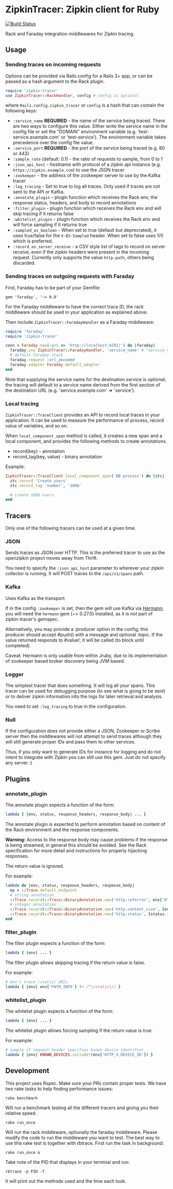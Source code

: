 # ZipkinTracer: Zipkin client for Ruby

[![Build Status](https://api.travis-ci.org/openzipkin/zipkin-ruby.svg?branch=master)](https://travis-ci.org/openzipkin/zipkin-ruby)

Rack and Faraday integration middlewares for Zipkin tracing.

## Usage

### Sending traces on incoming requests

Options can be provided via Rails.config for a Rails 3+ app, or can be passed as a hash argument to the Rack plugin.

```ruby
require 'zipkin-tracer'
use ZipkinTracer::RackHandler, config # config is optional
```

where `Rails.config.zipkin_tracer` or `config` is a hash that can contain the following keys:

* `:service_name` **REQUIRED** - the name of the service being traced. There are two ways to configure this value. Either write the service name in the config file or set the "DOMAIN" environment variable (e.g. 'test-service.example.com' or 'test-service'). The environment variable takes precedence over the config file value.
* `:service_port` **REQUIRED** - the port of the service being traced (e.g. 80 or 443)
* `:sample_rate` (default: 0.1) - the ratio of requests to sample, from 0 to 1
* `:json_api_host` - hostname with protocol of a zipkin api instance (e.g. `https://zipkin.example.com`) to use the JSON tracer
* `:zookeeper` - the address of the zookeeper server to use by the Kafka tracer
* `:log_tracing` - Set to true to log all traces. Only used if traces are not sent to the API or Kafka.
* `:annotate_plugin` - plugin function which receives the Rack env, the response status, headers, and body to record annotations
* `:filter_plugin` - plugin function which receives the Rack env and will skip tracing if it returns false
* `:whitelist_plugin` - plugin function which receives the Rack env and will force sampling if it returns true
* `:sampled_as_boolean` - When set to true (default but deprecrated), it uses true/false for the `X-B3-Sampled` header. When set to false uses 1/0 which is preferred.
* `:record_on_server_receive` - a CSV style list of tags to record on server receive, even if the zipkin headers were present in the incoming request. Currently only supports the value `http.path`, others being discarded.

### Sending traces on outgoing requests with Faraday

First, Faraday has to be part of your Gemfile:
```
gem 'faraday', '~> 0.8'
```

For the Faraday middleware to have the correct trace ID, the rack middleware should be used in your application as explained above.

Then include `ZipkinTracer::FaradayHandler` as a Faraday middleware:

```ruby
require 'faraday'
require 'zipkin-tracer'

conn = Faraday.new(:url => 'http://localhost:9292/') do |faraday|
  faraday.use ZipkinTracer::FaradayHandler, 'service_name' # 'service_name' is optional (but recommended)
  # default Faraday stack
  faraday.request :url_encoded
  faraday.adapter Faraday.default_adapter
end
```

Note that supplying the service name for the destination service is optional;
the tracing will default to a service name derived from the first section of the destination URL (e.g. 'service.example.com' => 'service').


### Local tracing

`ZipkinTracer::TraceClient` provides an API to record local traces in your application.
It can be used to measure the performance of process, record value of variables, and so on.

When `local_component_span` method is called, it creates a new span and a local component, and provides the following methods to create annotations.
* record(key) - annotation
* record_tag(key, value) - binary annotation

Example:
```ruby
ZipkinTracer::TraceClient.local_component_span('DB process') do |ztc|
  ztc.record 'Create users'
  ztc.record_tag 'number', '1000'

  # create 1000 users
end
```


## Tracers

Only one of the following tracers can be used at a given time.

### JSON

Sends traces as JSON over HTTP. This is the preferred tracer to use as the openzipkin project moves away from Thrift.

You need to specify the `:json_api_host` parameter to wherever your zipkin collector is running. It will POST traces to the `/api/v1/spans` path.


### Kafka

Uses Kafka as the transport.

If in the config `:zookeeper` is set, then the gem will use Kafka via
[Hermann](https://github.com/reiseburo/hermann); you will need the `hermann`
gem  (~> 0.27.0) installed, as it is not part of zipkin-tracer's gemspec.

Alternatively, you may provide a :producer option in the config; this producer
should accept #push() with a message and optional :topic.  If the value returned
responds to #value!, it will be called (to block until completed).

Caveat: Hermann is only usable from within Jruby, due to its implementation of zookeeper based broker discovery being JVM based.

### Logger

The simplest tracer that does something. It will log all your spans.
This tracer can be used for debugging purpose (to see what is going to be sent) or to deliver zipkin information into the logs for later retrieval and analysis.

You need to set `:log_tracing` to true in the configuration.

### Null

If the configuration does not provide either a JSON, Zookeeper or Scribe server then the middlewares will not attempt to send traces although they will still generate proper IDs and pass them to other services.

Thus, if you only want to generate IDs for instance for logging and do not intent to integrate with Zipkin you can still use this gem. Just do not specify any server :)



## Plugins

### annotate_plugin
The annotate plugin expects a function of the form:

```ruby
lambda { |env, status, response_headers, response_body| ... }
```

The annotate plugin is expected to perform annotation based on content of the Rack environment and the response components.

**Warning:** Access to the response body may cause problems if the response is being streamed, in general this should be avoided.
See the Rack specification for more detail and instructions for properly hijacking responses.

The return value is ignored.

For example:

```ruby
lambda do |env, status, response_headers, response_body|
  ep = ::Trace.default_endpoint
  # string annotation
  ::Trace.record(::Trace::BinaryAnnotation.new('http.referrer', env['HTTP_REFERRER'], 'STRING', ep))
  # integer annotation
  ::Trace.record(::Trace::BinaryAnnotation.new('http.content_size', [env['CONTENT_SIZE']].pack('N'), 'I32', ep))
  ::Trace.record(::Trace::BinaryAnnotation.new('http.status', [status.to_i].pack('n'), 'I16', ep))
end
```

### filter_plugin
The filter plugin expects a function of the form:

```ruby
lambda { |env| ... }
```

The filter plugin allows skipping tracing if the return value is false.

For example:

```ruby
# don't trace /static/ URIs
lambda { |env| env['PATH_INFO'] !~ /^\/static\// }
```

### whitelist_plugin
The whitelist plugin expects a function of the form:

```ruby
lambda { |env| ... }
```

The whitelist plugin allows forcing sampling if the return value is true.

For example:

```ruby
# sample if request header specifies known device identifier
lambda { |env| KNOWN_DEVICES.include?(env['HTTP_X_DEVICE_ID']) }
```

## Development

This project uses Rspec. Make sure your PRs contain proper tests.
We have two rake tasks to help finding performance issues:
```
rake benchmark
```
Will run a benchmark testing all the different tracers and giving you
their relative speed.

```
rake run_once
```
Will run the rack middleware, optionally the faraday middleware. Please
modify the code to run the middleware you want to test.
The best way to use this rake test is together with rbtrace.
First run the task in background:
```
rake run_once &
```
Take note of the PID that displays in your terminal and run:
```
rbtrace -p PID -f
```
It will print out the methods used and the time each took.
